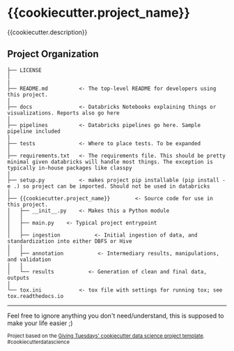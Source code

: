 {{cookiecutter.project_name}}
==============================

{{cookiecutter.description}}

Project Organization
------------

```
├── LICENSE
│
|
├── README.md          <- The top-level README for developers using this project.
│
├── docs               <- Databricks Notebooks explaining things or visualizations. Reports also go here
│
├── pipelines          <- Databricks pipelines go here. Sample pipeline included
|
├── tests              <- Where to place tests. To be expanded
│
├── requirements.txt   <- The requirements file. This should be pretty minimal given databricks will handle most things. The exception is typically in-house packages like classpy
│
├── setup.py           <- makes project pip installable (pip install -e .) so project can be imported. Should not be used in databricks
│
├── {{cookiecutter.project_name}}        <- Source code for use in this project.
│   ├── __init__.py    <- Makes this a Python module
│   │
│   ├── main.py    <- Typical project entrypoint
│   │
│   ├── ingestion           <- Initial ingestion of data, and standardization into either DBFS or Hive
│   │
│   ├── annotation           <- Intermediary results, manipulations, and validation
│   │
│   └── results           <- Generation of clean and final data, outputs
│
└── tox.ini            <- tox file with settings for running tox; see tox.readthedocs.io

```

--------




Feel free to ignore anything you don't need/understand, this is supposed to make your life easier ;)

<p><small>Project based on the <a target="_blank" href="https://github.com/Giving-Tuesday/cookiecutter-data-science">
Giving Tuesdays' cookiecutter data science project template</a>. #cookiecutterdatascience</small></p>
